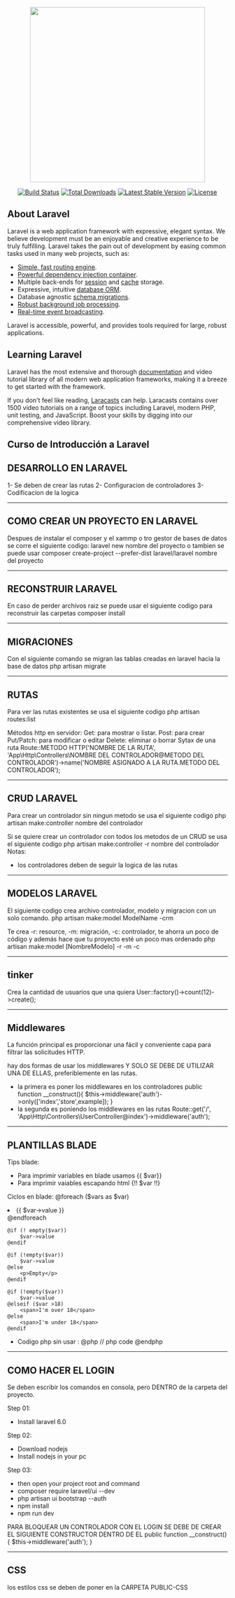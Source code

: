 <p align="center"><a href="https://laravel.com" target="_blank"><img src="https://raw.githubusercontent.com/laravel/art/master/logo-lockup/5%20SVG/2%20CMYK/1%20Full%20Color/laravel-logolockup-cmyk-red.svg" width="400"></a></p>

<p align="center">
<a href="https://travis-ci.org/laravel/framework"><img src="https://travis-ci.org/laravel/framework.svg" alt="Build Status"></a>
<a href="https://packagist.org/packages/laravel/framework"><img src="https://poser.pugx.org/laravel/framework/d/total.svg" alt="Total Downloads"></a>
<a href="https://packagist.org/packages/laravel/framework"><img src="https://poser.pugx.org/laravel/framework/v/stable.svg" alt="Latest Stable Version"></a>
<a href="https://packagist.org/packages/laravel/framework"><img src="https://poser.pugx.org/laravel/framework/license.svg" alt="License"></a>
</p>

## About Laravel

Laravel is a web application framework with expressive, elegant syntax. We believe development must be an enjoyable and creative experience to be truly fulfilling. Laravel takes the pain out of development by easing common tasks used in many web projects, such as:

- [Simple, fast routing engine](https://laravel.com/docs/routing).
- [Powerful dependency injection container](https://laravel.com/docs/container).
- Multiple back-ends for [session](https://laravel.com/docs/session) and [cache](https://laravel.com/docs/cache) storage.
- Expressive, intuitive [database ORM](https://laravel.com/docs/eloquent).
- Database agnostic [schema migrations](https://laravel.com/docs/migrations).
- [Robust background job processing](https://laravel.com/docs/queues).
- [Real-time event broadcasting](https://laravel.com/docs/broadcasting).

Laravel is accessible, powerful, and provides tools required for large, robust applications.

## Learning Laravel

Laravel has the most extensive and thorough [documentation](https://laravel.com/docs) and video tutorial library of all modern web application frameworks, making it a breeze to get started with the framework.

If you don't feel like reading, [Laracasts](https://laracasts.com) can help. Laracasts contains over 1500 video tutorials on a range of topics including Laravel, modern PHP, unit testing, and JavaScript. Boost your skills by digging into our comprehensive video library.

## Curso de Introducción a Laravel

## DESARROLLO EN LARAVEL
1- Se deben de crear las rutas
2- Configuracion de controladores
3- Codificacion de la logica
_____________________________________________

## COMO CREAR UN PROYECTO EN LARAVEL
 Despues de instalar el composer y el xammp o tro gestor de bases de datos se corre el siguiente codigo:
    laravel new nombre del proyecto
o tambien se puede usar
    composer create-project --prefer-dist laravel/laravel nombre del proyecto
_____________________________________________

## RECONSTRUIR LARAVEL
En caso de perder archivos raiz se puede usar el siguiente codigo para reconstruir las carpetas
    composer install
_____________________________________________

## MIGRACIONES
Con el siguiente comando se migran las tablas creadas en laravel hacia la base de datos
    php artisan migrate
_____________________________________________
## RUTAS
Para ver las rutas existentes se usa el siguiente codigo
    php artisan routes:list

Métodos http en servidor:
    Get: para mostrar o listar.
    Post: para crear
    Put/Patch: para modificar o editar
    Delete: eliminar o borrar
Sytax de una ruta
    Route::METODO HTTP('NOMBRE DE LA RUTA', 'App\Http\Controllers\NOMBRE DEL CONTROLADOR@METODO DEL CONTROLADOR')->name('NOMBRE ASIGNADO A LA RUTA.METODO DEL CONTROLADOR');
_____________________________________________

## CRUD LARAVEL
Para crear un controlador sin ningun metodo se usa el siguiente codigo
    php artisan make:controller nombre del controlador

Si se quiere crear un controlador con todos los metodos de un CRUD se usa el siguiente codigo
    php artisan make:controller -r nombre del controlador
Notas:
- los controladores deben de seguir la logica de las rutas
_____________________________________________

## MODELOS LARAVEL
El siguiente codigo crea archivo controlador, modelo y migracion con un solo comando.
    php artisan make:model ModelName -crm
    
Te crea -r: resource, -m: migración, -c: controlador, te ahorra un poco de código y además hace que tu proyecto esté un poco mas ordenado
    php artisan make:model [NombreModelo] -r -m -c
_____________________________________________

## tinker
Crea la cantidad de usuarios que una quiera
    User::factory()->count(12)->create();
_____________________________________________

## Middlewares
La función principal es proporcionar una fácil y conveniente capa para filtrar las solicitudes HTTP. 

hay dos formas de usar los middlewares Y SOLO SE DEBE DE UTILIZAR UNA DE ELLAS, preferiblemente en las rutas.

- la primera es poner los middlewares en los controladores
    public function __construct(){
	$this->middleware('auth')->only(['index','store',example]);
    }
- la segunda es poniendo los middlewares en las rutas
    Route::get('/', 'App\Http\Controllers\UserController@index')->middleware('auth');
_____________________________________________

## PLANTILLAS BLADE
Tips blade:
- Para imprimir variables en blade usamos {{ $var}}
- Para imprimir vaiables escapando html {!! $var !!}

 Ciclos en blade:
    @foreach ($vars as $var)
    	<li>{{ $var->value }}</li>
    @endforeach

    @if (! empty($var))
    	$var->value
    @endif

    @if (!empty($var))
    	$var->value
    @else
    	<p>Empty</p>
    @endif

    @if (!empty($var))
    	$var->value
    @elseif ($var >18)
    	<span>I'm over 18</span>
    @else
    	<span>I'm under 18</span>
    @endif

- Codigo php sin usar <?php ... ?>:
    @php
    	// php code
    @endphp

_____________________________________________

## COMO HACER EL LOGIN
Se deben escribir los comandos en consola, pero DENTRO de la carpeta del proyecto.

Step 01:
 - Install laravel 6.0
 
Step 02:
 - Download nodejs 
 - Install nodejs in your pc
 
Step 03:
 - then open your project root and command
 - composer require laravel/ui --dev
 - php artisan ui bootstrap --auth
 - npm install
 - npm run dev

PARA BLOQUEAR UN CONTROLADOR CON EL LOGIN SE DEBE DE CREAR EL SIGUIENTE CONSTRUCTOR DENTRO DE EL
    public function __construct(){
        $this->middleware('auth');
    }
_____________________________________________

## CSS
los estilos css se deben de poner en la CARPETA PUBLIC-CSS
